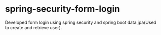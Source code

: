 # spring-security-form-login
Developed form login using spring security and spring boot data jpa(Used to create and retrieve user).
